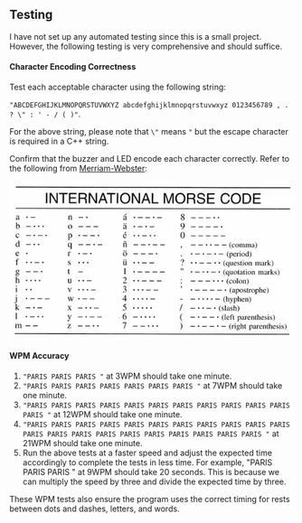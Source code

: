 ## Testing
I have not set up any automated testing since this is a small project. However, the following testing is very comprehensive and should suffice.

#### Character Encoding Correctness
Test each acceptable character using the following string:

`"ABCDEFGHIJKLMNOPQRSTUVWXYZ abcdefghijklmnopqrstuvwxyz 0123456789 , . ? \" : ' - / ( )"`.

For the above string, please note that `\"` means `"` but the escape character is required in a C++ string.

Confirm that the buzzer and LED encode each character correctly. Refer to the following from [Merriam-Webster](https://www.merriam-webster.com/dictionary/Morse%20code):

![Morse Code](Images/Morse-Code-Cheat-Sheet.jpg)

#### WPM Accuracy
1. `"PARIS PARIS PARIS "` at 3WPM should take one minute.
2. `"PARIS PARIS PARIS PARIS PARIS PARIS PARIS "` at 7WPM should take one minute.
3. `"PARIS PARIS PARIS PARIS PARIS PARIS PARIS PARIS PARIS PARIS PARIS PARIS "` at 12WPM should take one minute.
4. `"PARIS PARIS PARIS PARIS PARIS PARIS PARIS PARIS PARIS PARIS PARIS PARIS PARIS PARIS PARIS PARIS PARIS PARIS PARIS PARIS PARIS "` at 21WPM should take one minute.
5. Run the above tests at a faster speed and adjust the expected time accordingly to complete the tests in less time. For example, "PARIS PARIS PARIS " at 9WPM should take 20 seconds. This is because we can multiply the speed by three and divide the expected time by three.

These WPM tests also ensure the program uses the correct timing for rests between dots and dashes, letters, and words.
